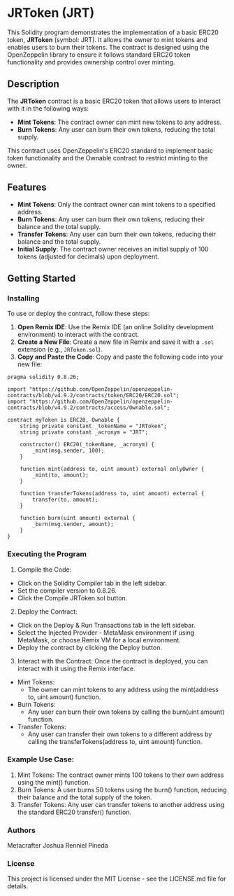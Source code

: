 # JRToken (JRT)

This Solidity program demonstrates the implementation of a basic ERC20 token, **JRToken** (symbol: JRT). It allows the owner to mint tokens and enables users to burn their tokens. The contract is designed using the OpenZeppelin library to ensure it follows standard ERC20 token functionality and provides ownership control over minting.

## Description

The **JRToken** contract is a basic ERC20 token that allows users to interact with it in the following ways:

- **Mint Tokens**: The contract owner can mint new tokens to any address.
- **Burn Tokens**: Any user can burn their own tokens, reducing the total supply.
  
This contract uses OpenZeppelin's ERC20 standard to implement basic token functionality and the Ownable contract to restrict minting to the owner.

## Features

- **Mint Tokens**: Only the contract owner can mint tokens to a specified address.
- **Burn Tokens**: Any user can burn their own tokens, reducing their balance and the total supply.
- **Transfer Tokens**: Any user can burn their own tokens, reducing their balance and the total supply.
- **Initial Supply**: The contract owner receives an initial supply of 100 tokens (adjusted for decimals) upon deployment.

## Getting Started

### Installing

To use or deploy the contract, follow these steps:

1. **Open Remix IDE**: Use the Remix IDE (an online Solidity development environment) to interact with the contract.
2. **Create a New File**: Create a new file in Remix and save it with a `.sol` extension (e.g., `JRToken.sol`).
3. **Copy and Paste the Code**: Copy and paste the following code into your new file:

```solidity
pragma solidity 0.8.26;

import "https://github.com/OpenZeppelin/openzeppelin-contracts/blob/v4.9.2/contracts/token/ERC20/ERC20.sol";
import "https://github.com/OpenZeppelin/openzeppelin-contracts/blob/v4.9.2/contracts/access/Ownable.sol";

contract myToken is ERC20, Ownable {
    string private constant _tokenName = "JRToken";
    string private constant _acronym = "JRT";

    constructor() ERC20(_tokenName, _acronym) {
        _mint(msg.sender, 100);
    }

    function mint(address to, uint amount) external onlyOwner {
        _mint(to, amount);
    }

    function transferTokens(address to, uint amount) external {
        transfer(to, amount);
    }

    function burn(uint amount) external {
        _burn(msg.sender, amount);
    }
}

```

### Executing the Program
1. Compile the Code:
- Click on the Solidity Compiler tab in the left sidebar.
- Set the compiler version to 0.8.26.
- Click the Compile JRToken.sol button.
2. Deploy the Contract:
- Click on the Deploy & Run Transactions tab in the left sidebar.
- Select the Injected Provider - MetaMask environment if using MetaMask, or choose Remix VM for a local environment.
- Deploy the contract by clicking the Deploy button.
3. Interact with the Contract:
Once the contract is deployed, you can interact with it using the Remix interface.
- Mint Tokens:
  - The owner can mint tokens to any address using the mint(address to, uint amount) function.
- Burn Tokens:
  - Any user can burn their own tokens by calling the burn(uint amount) function.
- Transfer Tokens:
  - Any user can transfer their own tokens to a different address by calling the transferTokens(address to, uint amount) function.
 
### Example Use Case:
1. Mint Tokens: The contract owner mints 100 tokens to their own address using the mint() function.
2. Burn Tokens: A user burns 50 tokens using the burn() function, reducing their balance and the total supply of the token.
3. Transfer Tokens: Any user can transfer tokens to another address using the standard ERC20 transfer() function.

### Authors
Metacrafter Joshua Renniel Pineda

### License
This project is licensed under the MIT License - see the LICENSE.md file for details.

